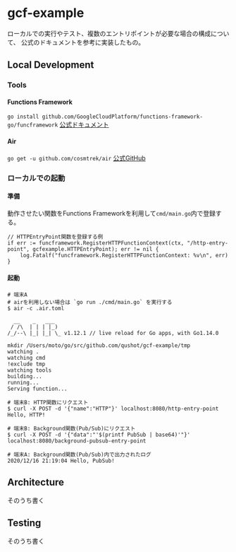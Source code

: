 # gcf-example
ローカルでの実行やテスト、複数のエントリポイントが必要な場合の構成について、
公式のドキュメントを参考に実装したもの。

## Local Development

### Tools
#### Functions Framework
`go install github.com/GoogleCloudPlatform/functions-framework-go/funcframework`
[公式ドキュメント](https://cloud.google.com/functions/docs/running/function-frameworks?hl=ja#installing_dependencies)

#### Air
`go get -u github.com/cosmtrek/air`
[公式GitHub](https://github.com/cosmtrek/air)

### ローカルでの起動
#### 準備
動作させたい関数をFunctions Frameworkを利用して`cmd/main.go`内で登録する。

```
// HTTPEntryPoint関数を登録する例
if err := funcframework.RegisterHTTPFunctionContext(ctx, "/http-entry-point", gcfexample.HTTPEntryPoint); err != nil {
	log.Fatalf("funcframework.RegisterHTTPFunctionContext: %v\n", err)
}
```

#### 起動
```
# 端末A
# airを利用しない場合は `go run ./cmd/main.go` を実行する
$ air -c .air.toml

  __    _   ___  
 / /\  | | | |_) 
/_/--\ |_| |_| \_ v1.12.1 // live reload for Go apps, with Go1.14.0

mkdir /Users/moto/go/src/github.com/qushot/gcf-example/tmp
watching .
watching cmd
!exclude tmp
watching tools
building...
running...
Serving function...

# 端末B: HTTP関数にリクエスト
$ curl -X POST -d '{"name":"HTTP"}' localhost:8080/http-entry-point
Hello, HTTP!

# 端末B: Background関数(Pub/Sub)にリクエスト
$ curl -X POST -d '{"data":"'$(printf PubSub | base64)'"}' localhost:8080/background-pubsub-entry-point

# 端末A: Background関数(Pub/Sub)内で出力されたログ
2020/12/16 21:19:04 Hello, PubSub!
```

## Architecture
そのうち書く

## Testing
そのうち書く
